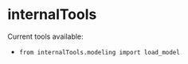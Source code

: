 # internalTools

Current tools available: 

* ```from internalTools.modeling import load_model```
 
